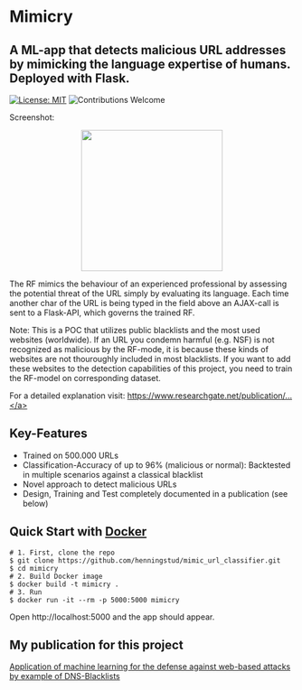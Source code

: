# Mimicry
## A ML-app that detects malicious URL addresses by mimicking the language expertise of humans. Deployed with Flask.
[![License: MIT](https://img.shields.io/badge/License-MIT-yellow.svg)](https://opensource.org/licenses/MIT)
![Contributions Welcome](https://img.shields.io/badge/contributions-welcome-brightgreen.svg?style=flat)

Screenshot:
<p align="center">
  <img src="https://github.com/henningstud/mimic_url_classifier/blob/main/screenshot1.jpeg" style="height:250px;">
</p>

The RF mimics the behaviour of an experienced professional by assessing the potential threat of the URL simply by evaluating its language. Each time another char of the URL is being typed in the field above an AJAX-call is sent to a Flask-API, which governs the trained RF.

Note: This is a POC that utilizes public blacklists and the most used websites (worldwide). If an URL you condemn harmful (e.g. NSF) is not recognized as malicious by the RF-mode, it is because these kinds of websites are not thouroughly included in most blacklists. If you want to add these websites to the detection capabilities of this project, you need to train the RF-model on corresponding dataset.

For a detailed explanation visit: <a href="https://www.researchgate.net/publication/358724855_Einsatz_von_Machine_Learning_bei_der_Abwehr_webbasierter_Angriffe_am_Beispiel_von_URL-Blacklists?_sg%5B0%5D=Timssc4_IIlX6huQAxeKebLMRiCKKP1eiAQbfi6vcIkAAHaIbxNRKRn334OFApuZFwk7uKI4ofhFqL_5MSFVTdTTcZv952D3iHuv-R0C.6ePV4xMZ8RX1Q0xk-fuMdB_xm_nqaSvdRvV9pRBUokJ_tFKiGf9Euqtfekhc9TMDMUvr1zwBgeZ7TUd5Hmc6xw">https://www.researchgate.net/publication/...</a>

## Key-Features
- Trained on 500.000 URLs
- Classification-Accuracy of up to 96% (malicious or normal): Backtested in multiple scenarios against a classical blacklist
- Novel approach to detect malicious URLs
- Design, Training and Test completely documented in a publication (see below)

## Quick Start with **[Docker](https://www.docker.com)**

```shell
# 1. First, clone the repo
$ git clone https://github.com/henningstud/mimic_url_classifier.git
$ cd mimicry
# 2. Build Docker image
$ docker build -t mimicry .
# 3. Run
$ docker run -it --rm -p 5000:5000 mimicry
```
Open http://localhost:5000 and the app should appear.

## My publication for this project

[Application of machine learning for the defense against web-based attacks by example of DNS-Blacklists](https://www.researchgate.net/publication/358724855_Einsatz_von_Machine_Learning_bei_der_Abwehr_webbasierter_Angriffe_am_Beispiel_von_URL-Blacklists)
